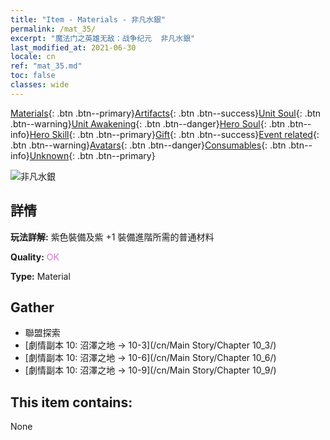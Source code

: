 ```yaml
---
title: "Item - Materials - 非凡水銀"
permalink: /mat_35/
excerpt: "魔法门之英雄无敌：战争纪元  非凡水銀"
last_modified_at: 2021-06-30
locale: cn
ref: "mat_35.md"
toc: false
classes: wide
---
```

 [Materials](/ItemsCN/){: .btn .btn--primary}[Artifacts](/ItemsCN/Artifacts/){: .btn .btn--success}[Unit Soul](/ItemsCN/UnitSoul/){: .btn .btn--warning}[Unit Awakening](/ItemsCN/UnitAwakening/){: .btn .btn--danger}[Hero Soul](/ItemsCN/HeroSoul/){: .btn .btn--info}[Hero Skill](/ItemsCN/HeroSkill/){: .btn .btn--primary}[Gift](/ItemsCN/Gift/){: .btn .btn--success}[Event related](/ItemsCN/Events/){: .btn .btn--warning}[Avatars](/ItemsCN/Avatars/){: .btn .btn--danger}[Consumables](/ItemsCN/Consumables/){: .btn .btn--info}[Unknown](/ItemsCN/Unknown/){: .btn .btn--primary}

 ![非凡水銀](/images/t/i_cailiao_shuiyin2.png)

## 詳情
 **玩法詳解:** 紫色裝備及紫 +1 裝備進階所需的普通材料

 **Quality:** <span style="color: #DA70D6">OK</span>

 **Type:** Material

## Gather

*    聯盟探索 
*    [劇情副本 10: 沼澤之地 -> 10-3](/cn/Main Story/Chapter 10_3/) 
*    [劇情副本 10: 沼澤之地 -> 10-6](/cn/Main Story/Chapter 10_6/) 
*    [劇情副本 10: 沼澤之地 -> 10-9](/cn/Main Story/Chapter 10_9/) 

## This item contains:

  None

